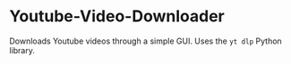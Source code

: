 # Youtube-Video-Downloader

Downloads Youtube videos through a simple GUI. Uses the `yt dlp` Python library.
